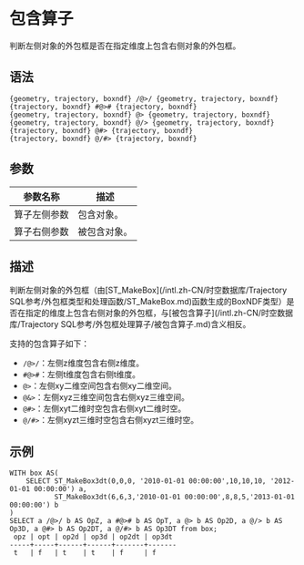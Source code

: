 # 包含算子

判断左侧对象的外包框是否在指定维度上包含右侧对象的外包框。

## 语法

```
{geometry, trajectory, boxndf} /@>/ {geometry, trajectory, boxndf}
{trajectory, boxndf} #@># {trajectory, boxndf}
{geometry, trajectory, boxndf} @> {geometry, trajectory, boxndf}
{geometry, trajectory, boxndf} @/> {geometry, trajectory, boxndf}
{trajectory, boxndf} @#> {trajectory, boxndf}
{trajectory, boxndf} @/#> {trajectory, boxndf}
```

## 参数

|参数名称|描述|
|----|--|
|算子左侧参数|包含对象。|
|算子右侧参数|被包含对象。|

## 描述

判断左侧对象的外包框（由[ST\_MakeBox](/intl.zh-CN/时空数据库/Trajectory SQL参考/外包框类型和处理函数/ST_MakeBox.md)函数生成的BoxNDF类型）是否在指定的维度上包含右侧对象的外包框，与[被包含算子](/intl.zh-CN/时空数据库/Trajectory SQL参考/外包框处理算子/被包含算子.md)含义相反。

支持的包含算子如下：

-   `/@>/`：左侧z维度包含右侧z维度。
-   `#@>#`：左侧t维度包含右侧t维度。
-   `@>`：左侧xy二维空间包含右侧xy二维空间。
-   `@&>`：左侧xyz三维空间包含右侧xyz三维空间。
-   `@#>`：左侧xyt二维时空包含右侧xyt二维时空。
-   `@/#>`：左侧xyzt三维时空包含右侧xyzt三维时空。

## 示例

```
WITH box AS(
    SELECT ST_MakeBox3dt(0,0,0, '2010-01-01 00:00:00',10,10,10, '2012-01-01 00:00:00') a,
           ST_MakeBox3dt(6,6,3,'2010-01-01 00:00:00',8,8,5,'2013-01-01 00:00:00') b
)
SELECT a /@>/ b AS OpZ, a #@># b AS OpT, a @> b AS Op2D, a @/> b AS Op3D, a @#> b AS Op2DT, a @/#> b AS Op3DT from box;
 opz | opt | op2d | op3d | op2dt | op3dt 
-----+-----+------+------+-------+-------
 t   | f   | t    | t    | f     | f
```

